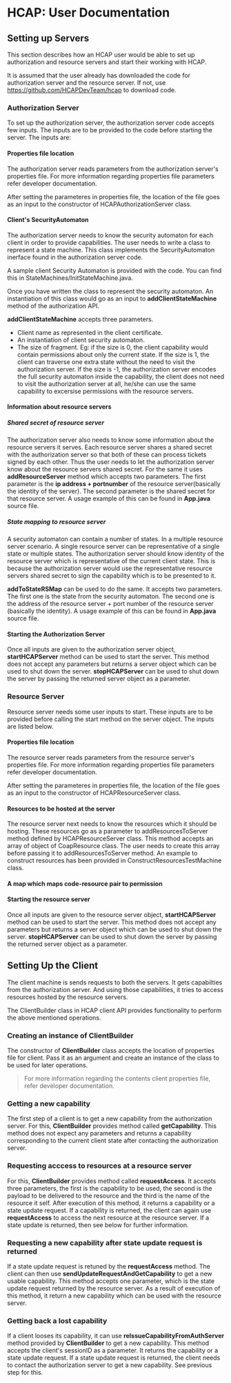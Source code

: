 # HCAP: User Documentation
## Setting up Servers
This section describes how an HCAP user would be able to set up authorization and resource servers and start their working with HCAP.

It is assumed that the user already has downloaded the code for authorization server and the resource server. If not, use https://github.com/HCAPDevTeam/hcap to download code.

### Authorization Server
To set up the authorization server, the authorization server code accepts few inputs. The inputs are to be provided to the code before starting the server. The inputs are:

#### Properties file location
The authorization server reads parameters from the authorization server's properties file. For more information regarding properties file parameters refer developer documentation.

After setting the parameteres in properties file, the location of the file goes as an input to the constructor of HCAPAuthorizationServer class.

#### Client's SecurityAutomaton
The authorization server needs to know the security automaton for each client in order to provide capabilities. The user needs to write a class to represent a state machine. This class implements the SecurityAutomaton inerface found in the authorization server code.

A sample client Security Automaton is provided with the code. You can find this in StateMachines/InitStateMachine.java.

Once you have written the class to represent the security automaton. An instantiation of this class would go as an input to **addClientStateMachine** method of the authorization API.

**addClientStateMachine** accepts three parameters.
    
* Client name as represented in the client certificate.
* An instantiation of client security automaton.
* The size of fragment. Eg: if the size is 0, the client capability would contain permissions about only the current state. If the size is 1, the client can traverse one extra state without the need to visit the authorization server. If the size is -1, the authorization server encodes the full security automaton inside the capability, the client does not need to visit the authorization server at all, he/she can use the same capability to excersise permissions with the resource servers.


#### Information about resource servers

##### Shared secret of resource server
The authorization server also needs to know some information about the resource servers it serves. Each resource server shares a shared secret with the authorization server so that both of these can process tickets signed by each other. Thus the user needs to let the authorization server know about the resource servers shared secret. For the same it uses **addResourceServer** method which accepts two parameters. The first parameter is the **ip address + portnumber** of the resource server(basically the identity of the server). The second parameter is the shared secret for that resource server. A usage example of this can be found in **App.java** source file.

##### State mapping to resource server
A security automaton can contain a number of states. In a multiple resource server scenario. A single resource server can be representative of a single state or multiple states. The authorization server should know identity of the resource server which is representative of the current client state. This is because the authorization server would use the representative resource servers shared secret to sign the capability which is to be presented to it.

**addToStateRSMap** can be used to do the same. It accepts two parameters. The first one is the state from the security automaton. The second one is the address of the resource server + port number of the resource server (basically the identity). A usage example of this can be found in **App.java** source file.



#### Starting the Authorization Server
Once all inputs are given to the authorization server object, **startHCAPServer** method can be used to start the server. This method does not accept any parameters but returns a server object which can be used to shut down the server. **stopHCAPServer** can be used to shut down the server by passing the returned server object as a parameter.


### Resource Server
Resource server needs some user inputs to start. These inputs are to be provided before calling the start method on the server object.
The inputs are listed below.

#### Properties file location
The resource server reads parameters from the resource server's properties file. For more information regarding properties file parameters refer developer documentation.

After setting the parameteres in properties file, the location of the file goes as an input to the constructor of HCAPResourceServer class.

#### Resources to be hosted at the server
The resource server next needs to know the resources which it should be hosting. These resources go as a parameter to addResourcesToServer method defined by HCAPResourceServer class. This method accepts an array of object of CoapResource class. The user needs to create this array before passing it to addResourcesToServer method. An example to construct resources has been provided in ConstructResourcesTestMachine class.

#### A map which maps code-resource pair to permission


#### Starting the resource server
Once all inputs are given to the resource server object, **startHCAPServer** method can be used to start the server. This method does not accept any parameters but returns a server object which can be used to shut down the server. **stopHCAPServer** can be used to shut down the server by passing the returned server object as a parameter.


## Setting Up the Client
The client machine is sends requests to both the servers. It gets capabilties from the authorization server. And using those capabilities, it tries to access resources hosted by the resource servers.

The ClientBuilder class in HCAP client API provides functionality to perform the above mentioned operations.

### Creating an instance of ClientBuilder
The constructor of **ClientBuilder** class accepts the location of properties file for client. Pass it as an argument and create an instance of the class to be used for later operations.

> For more information regarding the contents client properties file, refer developer documentation.

### Getting a new capability
The first step of a client is to get a new capability from the authorization server. For this, **ClientBuilder** provides method called **getCapability**. This method does not expect any parameters and returns a capability corresponding to the current client state after contacting the authorization server.

### Requesting acccess to resources at a resource server
For this, **ClientBuilder** provides method called **requestAccess**. It accepts three parameters, the first is the capability to be used, the second is the payload to be delivered to the resource and the third is the name of the resource it self. After execution of this method, it returns a capability or a state update request. If a capability is returned, the client can again use **requestAccess** to access the next resource at the resource server. If a state update is returned, then see below for further information.

### Requesting a new capability after state update request is returned
If a state update request is retuned by the **requestAccess** method. The client can then use **sendUpdateRequestAndGetCapability** to get a new usable capability. This method accepts one parameter, which is the state update request returned by the resource server. As a result of execution of this method, it return a new capability which can be used with the resource server.

### Getting back a lost capability
If a client looses its capability, it can use **reIssueCapabilityFromAuthServer** method provided by **ClientBuilder** to get a new capability. This method accepts the client's sessionID as a parameter. It returns the capability or a state update request. If a state update request is returned, the client needs to contact the authorization server to get a new capability. See previous step for this.
